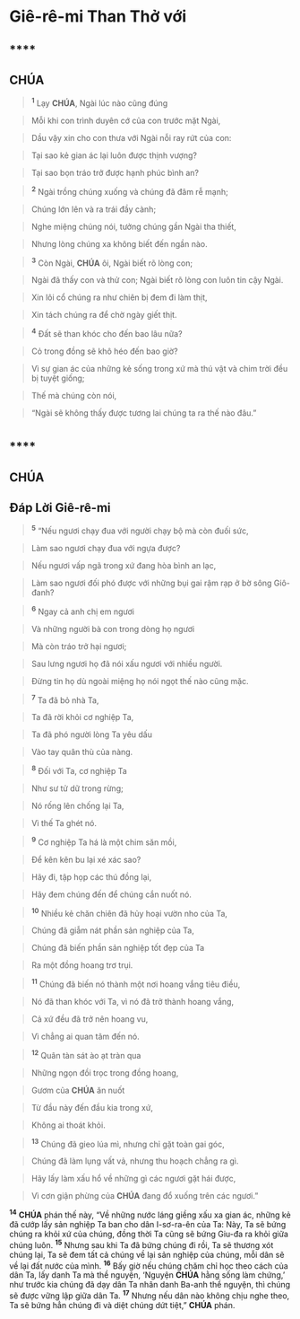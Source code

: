 # Giê-rê-mi Than Thở với

## ****

## CHÚA

> <sup><b>1</b></sup> Lạy **CHÚA**, Ngài lúc nào cũng đúng
>


> Mỗi khi con trình duyên cớ của con trước mặt Ngài,
>


> Dầu vậy xin cho con thưa với Ngài nỗi ray rứt của con:
>


> Tại sao kẻ gian ác lại luôn được thịnh vượng?
>


> Tại sao bọn tráo trở được hạnh phúc bình an?
>


> <sup><b>2</b></sup> Ngài trồng chúng xuống và chúng đã đâm rễ mạnh;
>


> Chúng lớn lên và ra trái đầy cành;
>


> Nghe miệng chúng nói, tưởng chúng gần Ngài tha thiết,
>


> Nhưng lòng chúng xa không biết đến ngần nào.
>


> <sup><b>3</b></sup> Còn Ngài, **CHÚA** ôi, Ngài biết rõ lòng con;
>


> Ngài đã thấy con và thử con; Ngài biết rõ lòng con luôn tin cậy Ngài.
>


> Xin lôi cổ chúng ra như chiên bị đem đi làm thịt,
>


> Xin tách chúng ra để chờ ngày giết thịt.
>


> <sup><b>4</b></sup> Đất sẽ than khóc cho đến bao lâu nữa?
>


> Cỏ trong đồng sẽ khô héo đến bao giờ?
>


> Vì sự gian ác của những kẻ sống trong xứ mà thú vật và chim trời đều bị tuyệt giống;
>


> Thế mà chúng còn nói,
>


> “Ngài sẽ không thấy được tương lai chúng ta ra thế nào đâu.”
>


# 

## ****

## CHÚA

## Đáp Lời Giê-rê-mi

> <sup><b>5</b></sup> “Nếu ngươi chạy đua với người chạy bộ mà còn đuối sức,
>


> Làm sao ngươi chạy đua với ngựa được?
>


> Nếu ngươi vấp ngã trong xứ đang hòa bình an lạc,
>


> Làm sao ngươi đối phó được với những bụi gai rậm rạp ở bờ sông Giô-đanh?
>


> <sup><b>6</b></sup> Ngay cả anh chị em ngươi
>


> Và những người bà con trong dòng họ ngươi
>


> Mà còn tráo trở hại ngươi;
>


> Sau lưng ngươi họ đã nói xấu ngươi với nhiều người.
>


> Đừng tin họ dù ngoài miệng họ nói ngọt thế nào cũng mặc.
>


> <sup><b>7</b></sup> Ta đã bỏ nhà Ta,
>


> Ta đã rời khỏi cơ nghiệp Ta,
>


> Ta đã phó người lòng Ta yêu dấu
>


> Vào tay quân thù của nàng.
>


> <sup><b>8</b></sup> Đối với Ta, cơ nghiệp Ta
>


> Như sư tử dữ trong rừng;
>


> Nó rống lên chống lại Ta,
>


> Vì thế Ta ghét nó.
>


> <sup><b>9</b></sup> Cơ nghiệp Ta há là một chim săn mồi,
>


> Để kên kên bu lại xé xác sao?
>


> Hãy đi, tập họp các thú đồng lại,
>


> Hãy đem chúng đến để chúng cắn nuốt nó.
>


> <sup><b>10</b></sup> Nhiều kẻ chăn chiên đã hủy hoại vườn nho của Ta,
>


> Chúng đã giẫm nát phần sản nghiệp của Ta,
>


> Chúng đã biến phần sản nghiệp tốt đẹp của Ta
>


> Ra một đồng hoang trơ trụi.
>


> <sup><b>11</b></sup> Chúng đã biến nó thành một nơi hoang vắng tiêu điều,
>


> Nó đã than khóc với Ta, vì nó đã trở thành hoang vắng,
>


> Cả xứ đều đã trở nên hoang vu,
>


> Vì chẳng ai quan tâm đến nó.
>


> <sup><b>12</b></sup> Quân tàn sát ào ạt tràn qua
>


> Những ngọn đồi trọc trong đồng hoang,
>


> Gươm của **CHÚA** ăn nuốt
>


> Từ đầu này đến đầu kia trong xứ,
>


> Không ai thoát khỏi.
>


> <sup><b>13</b></sup> Chúng đã gieo lúa mì, nhưng chỉ gặt toàn gai góc,
>


> Chúng đã làm lụng vất vả, nhưng thu hoạch chẳng ra gì.
>


> Hãy lấy làm xấu hổ về những gì các ngươi gặt hái được,
>


> Vì cơn giận phừng của **CHÚA** đang đổ xuống trên các ngươi.”
>

<sup><b>14</b></sup> **CHÚA** phán thế này, “Về những nước láng giềng xấu xa gian ác, những kẻ đã cướp lấy sản nghiệp Ta ban cho dân I-sơ-ra-ên của Ta: Này, Ta sẽ bứng chúng ra khỏi xứ của chúng, đồng thời Ta cũng sẽ bứng Giu-đa ra khỏi giữa chúng luôn. <sup><b>15</b></sup> Nhưng sau khi Ta đã bứng chúng đi rồi, Ta sẽ thương xót chúng lại, Ta sẽ đem tất cả chúng về lại sản nghiệp của chúng, mỗi dân sẽ về lại đất nước của mình. <sup><b>16</b></sup> Bấy giờ nếu chúng chăm chỉ học theo cách của dân Ta, lấy danh Ta mà thề nguyện, ‘Nguyện **CHÚA** hằng sống làm chứng,’ như trước kia chúng đã dạy dân Ta nhân danh Ba-anh thề nguyện, thì chúng sẽ được vững lập giữa dân Ta. <sup><b>17</b></sup> Nhưng nếu dân nào không chịu nghe theo, Ta sẽ bứng hẳn chúng đi và diệt chúng dứt tiệt,” **CHÚA** phán.